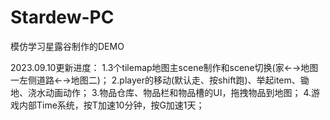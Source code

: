# Stardew-PC
模仿学习星露谷制作的DEMO

2023.09.10更新进度：
1.3个tilemap地图主scene制作和scene切换(家←→地图一左侧道路←→地图二)；
2.player的移动(默认走、按shift跑)、举起item、锄地、浇水动画动作；
3.物品仓库、物品栏和物品槽的UI，拖拽物品到地图；
4.游戏内部Time系统，按T加速10分钟，按G加速1天；
